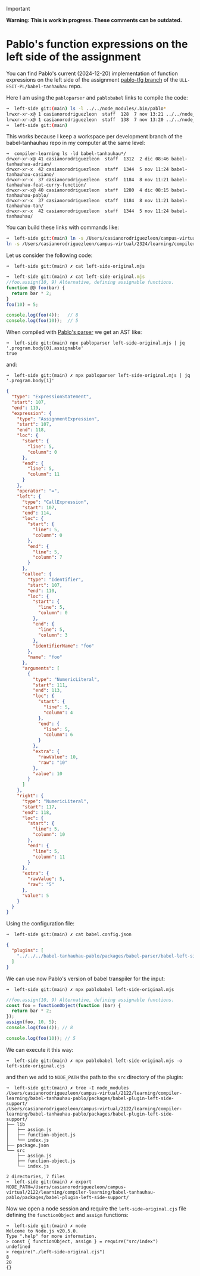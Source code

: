 > [!IMPORTANT]
> **Warning: This is work in progress. These comments can be outdated.**


# Pablo's function expressions on the left side of the assignment

You can find Pablo's current (2024-12-20) implementation of function expressions on the left side of the assignment
[pablo-tfg branch](https://github.com/ULL-ESIT-PL/babel-tanhauhau/tree/pablo-tfg/packages/babel-parser) of the `ULL-ESIT-PL/babel-tanhauhau` repo. 

Here I am using the `pabloparser` and `pablobabel` links to compile the code:

```bash 
➜  left-side git:(main) ls -l ../../node_modules/.bin/pablo*
lrwxr-xr-x@ 1 casianorodriguezleon  staff  128  7 nov 13:21 ../../node_modules/.bin/pablobabel -> /Users/casianorodriguezleon/campus-virtual/2324/learning/compiler-learning/babel-tanhauhau-pablo/packages/babel-cli/bin/babel.js
lrwxr-xr-x@ 1 casianorodriguezleon  staff  138  7 nov 13:20 ../../node_modules/.bin/pabloparser -> /Users/casianorodriguezleon/campus-virtual/2324/learning/compiler-learning/babel-tanhauhau-pablo/packages/babel-parser/bin/babel-parser.js
➜  left-side git:(main) 
```

This works because I keep a workspace per development branch of the babel-tanhauhau repo in my computer at the same level:

```
➜  compiler-learning ls -ld babel-tanhauhau*/
drwxr-xr-x@ 41 casianorodriguezleon  staff  1312  2 dic 08:46 babel-tanhauhau-adrian/
drwxr-xr-x  42 casianorodriguezleon  staff  1344  5 nov 11:24 babel-tanhauhau-casiano/
drwxr-xr-x  37 casianorodriguezleon  staff  1184  8 nov 11:21 babel-tanhauhau-feat-curry-function/
drwxr-xr-x@ 40 casianorodriguezleon  staff  1280  4 dic 08:15 babel-tanhauhau-pablo/
drwxr-xr-x  37 casianorodriguezleon  staff  1184  8 nov 11:21 babel-tanhauhau-tan/
drwxr-xr-x  42 casianorodriguezleon  staff  1344  5 nov 11:24 babel-tanhauhau/
```
You can build these links with commands like:

```bash
➜  left-side git:(main) ln -s /Users/casianorodriguezleon/campus-virtual/2324/learning/compiler-learning/babel-tanhauhau-pablo/packages/babel-cli/bin/babel.js ../../node_modules/.bin/pablobabel
ln -s /Users/casianorodriguezleon/campus-virtual/2324/learning/compiler-learning/babel-tanhauhau-pablo/packages/babel-parser/bin/babel-parser.js ../../node_modules/.bin/pabloparser 
```

Let us consider the following code:

`➜  left-side git:(main) ✗ cat left-side-original.mjs`
```js
➜  left-side git:(main) ✗ cat left-side-original.mjs 
//foo.assign(10, 9) Alternative, defining assignable functions.
function @@ foo(bar) {
  return bar * 2;
}
foo(10) = 5;

console.log(foo(4));   // 8
console.log(foo(10));  // 5
```
  
When compiled with [Pablo's parser]() we get an AST like:
  
``` 
➜  left-side git:(main) npx pabloparser left-side-original.mjs | jq '.program.body[0].assignable'
true
```
and:

`➜  left-side git:(main) ✗ npx pabloparser left-side-original.mjs | jq '.program.body[1]'`    
```json 
{
  "type": "ExpressionStatement",
  "start": 107,
  "end": 119,
  "expression": {
    "type": "AssignmentExpression",
    "start": 107,
    "end": 118,
    "loc": {
      "start": {
        "line": 5,
        "column": 0
      },
      "end": {
        "line": 5,
        "column": 11
      }
    },
    "operator": "=",
    "left": {
      "type": "CallExpression",
      "start": 107,
      "end": 114,
      "loc": {
        "start": {
          "line": 5,
          "column": 0
        },
        "end": {
          "line": 5,
          "column": 7
        }
      },
      "callee": {
        "type": "Identifier",
        "start": 107,
        "end": 110,
        "loc": {
          "start": {
            "line": 5,
            "column": 0
          },
          "end": {
            "line": 5,
            "column": 3
          },
          "identifierName": "foo"
        },
        "name": "foo"
      },
      "arguments": [
        {
          "type": "NumericLiteral",
          "start": 111,
          "end": 113,
          "loc": {
            "start": {
              "line": 5,
              "column": 4
            },
            "end": {
              "line": 5,
              "column": 6
            }
          },
          "extra": {
            "rawValue": 10,
            "raw": "10"
          },
          "value": 10
        }
      ]
    },
    "right": {
      "type": "NumericLiteral",
      "start": 117,
      "end": 118,
      "loc": {
        "start": {
          "line": 5,
          "column": 10
        },
        "end": {
          "line": 5,
          "column": 11
        }
      },
      "extra": {
        "rawValue": 5,
        "raw": "5"
      },
      "value": 5
    }
  }
}
```
Using the configuration file:

`➜  left-side git:(main) ✗ cat babel.config.json` 
```json 
{
  "plugins": [
    "../../../babel-tanhauhau-pablo/packages/babel-parser/babel-left-side-plugin.cjs"
  ]
}
```

We can use now Pablo's version of babel transpiler for the input:

`➜  left-side git:(main) ✗ npx pablobabel left-side-original.mjs`
```js
//foo.assign(10, 9) Alternative, defining assignable functions.
const foo = functionObject(function (bar) {
  return bar * 2;
});
assign(foo, 10, 5);
console.log(foo(4)); // 8

console.log(foo(10)); // 5
```

We can execute it this way:

```
➜  left-side git:(main) ✗ npx pablobabel left-side-original.mjs -o left-side-original.cjs
```

and then we add to `NODE_PATH` the path to the `src` directory of the plugin:

```
➜  left-side git:(main) ✗ tree -I node_modules  /Users/casianorodriguezleon/campus-virtual/2122/learning/compiler-learning/babel-tanhauhau-pablo/packages/babel-plugin-left-side-support/
/Users/casianorodriguezleon/campus-virtual/2122/learning/compiler-learning/babel-tanhauhau-pablo/packages/babel-plugin-left-side-support/
├── lib
│   ├── assign.js
│   ├── function-object.js
│   └── index.js
├── package.json
└── src
    ├── assign.js
    ├── function-object.js
    └── index.js

2 directories, 7 files
➜  left-side git:(main) ✗ export NODE_PATH=/Users/casianorodriguezleon/campus-virtual/2122/learning/compiler-learning/babel-tanhauhau-pablo/packages/babel-plugin-left-side-support/ 
```

Now we open a node session and require the `left-side-original.cjs` file defining the `functionObject` and `assign` functions:

```
➜  left-side git:(main) ✗ node
Welcome to Node.js v20.5.0.
Type ".help" for more information.
> const { functionObject, assign } = require("src/index")
undefined
> require("./left-side-original.cjs")
8
20
{}
```